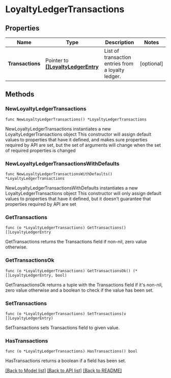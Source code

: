 # LoyaltyLedgerTransactions

## Properties

Name | Type | Description | Notes
------------ | ------------- | ------------- | -------------
**Transactions** | Pointer to [**[]LoyaltyLedgerEntry**](LoyaltyLedgerEntry.md) | List of transaction entries from a loyalty ledger. | [optional] 

## Methods

### NewLoyaltyLedgerTransactions

`func NewLoyaltyLedgerTransactions() *LoyaltyLedgerTransactions`

NewLoyaltyLedgerTransactions instantiates a new LoyaltyLedgerTransactions object
This constructor will assign default values to properties that have it defined,
and makes sure properties required by API are set, but the set of arguments
will change when the set of required properties is changed

### NewLoyaltyLedgerTransactionsWithDefaults

`func NewLoyaltyLedgerTransactionsWithDefaults() *LoyaltyLedgerTransactions`

NewLoyaltyLedgerTransactionsWithDefaults instantiates a new LoyaltyLedgerTransactions object
This constructor will only assign default values to properties that have it defined,
but it doesn't guarantee that properties required by API are set

### GetTransactions

`func (o *LoyaltyLedgerTransactions) GetTransactions() []LoyaltyLedgerEntry`

GetTransactions returns the Transactions field if non-nil, zero value otherwise.

### GetTransactionsOk

`func (o *LoyaltyLedgerTransactions) GetTransactionsOk() (*[]LoyaltyLedgerEntry, bool)`

GetTransactionsOk returns a tuple with the Transactions field if it's non-nil, zero value otherwise
and a boolean to check if the value has been set.

### SetTransactions

`func (o *LoyaltyLedgerTransactions) SetTransactions(v []LoyaltyLedgerEntry)`

SetTransactions sets Transactions field to given value.

### HasTransactions

`func (o *LoyaltyLedgerTransactions) HasTransactions() bool`

HasTransactions returns a boolean if a field has been set.


[[Back to Model list]](../README.md#documentation-for-models) [[Back to API list]](../README.md#documentation-for-api-endpoints) [[Back to README]](../README.md)


